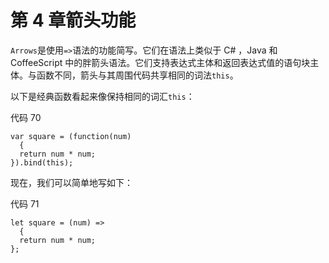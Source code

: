 # 第 4 章箭头功能

`Arrows`是使用`=>`语法的功能简写。它们在语法上类似于 C# ，Java 和 CoffeeScript 中的胖箭头语法。它们支持表达式主体和返回表达式值的语句块主体。与函数不同，箭头与其周围代码共享相同的词法`this`。

以下是经典函数看起来像保持相同的词汇`this`：

代码 70

```
var square = (function(num)
  {
  return num * num;
}).bind(this);

```

现在，我们可以简单地写如下：

代码 71

```
let square = (num) =>
  {
  return num * num;
};

```